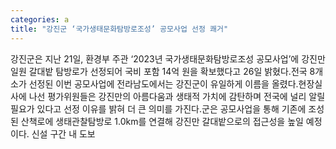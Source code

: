 ```yaml
---
categories: a
title: "강진군 ‘국가생태문화탐방로조성’ 공모사업 선정 쾌거"
---
```

강진군은 지난 21일, 환경부 주관 ‘2023년 국가생태문화탐방로조성 공모사업’에 강진만 일원 갈대밭 탐방로가 선정되어 국비 포함 14억 원을 확보했다고 26일 밝혔다.전국 8개소가 선정된 이번 공모사업에 전라남도에서는 강진군이 유일하게 이름을 올렸다.현장실사에 나선 평가위원들은 강진만의 아름다움과 생태적 가치에 감탄하며 전국에 널리 알릴 필요가 있다고 선정 이유를 밝혀 더 큰 의미를 가진다.군은 공모사업을 통해 기존에 조성된 산책로에 생태관찰탐방로 1.0km를 연결해 강진만 갈대밭으로의 접근성을 높일 예정이다. 신설 구간 내 도보